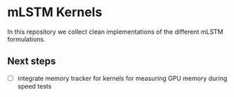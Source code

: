 # mLSTM Kernels

In this repository we collect clean implementations of the different mLSTM formulations.

## Next steps

- [ ] integrate memory tracker for kernels for measuring GPU memory during speed tests
